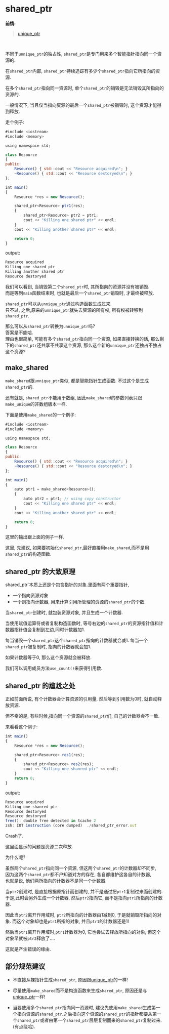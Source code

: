 # shared_ptr

**前情:**
> [unique_ptr](./unique_ptr.md)
<br/>

不同于`unnique_ptr`的独占性, `shared_ptr`是专门用来多个智能指针指向同一个资源的.

在`shared_ptr`内部, `shared_ptr`持续追踪有多少个`shared_ptr`指向它所指向的资源.

在多个`shared_ptr`指向同一资源时, 单个`shared_ptr`的销毁是无法销毁其所指向的资源的.

一般情况下, 当且仅当指向资源的最后一个`shared_ptr`被销毁时, 这个资源才能得到释放.

走个例子:
```javascript
#include <iostream>
#include <memory>

using namespace std;

class Resource
{
public:
    Resource() { std::cout << "Resource acquired\n"; }
    ~Resource() { std::cout << "Resource destoryed\n"; }
};

int main()
{
    Resource *res = new Resource();

    shared_ptr<Resource> ptr1(res);
    {
        shared_ptr<Resource> ptr2 = ptr1;
        cout << "Killing one shared ptr" << endl;
    }
    cout << "Killing another shared ptr" << endl;

    return 0;
}
```
output:
```javascript
Resource acquired
Killing one shared ptr
Killing another shared ptr
Resource destoryed

```
我们可以看到, 当销毁第二个`shared_ptr`时, 其所指向的资源并没有被销毁. <br/>
而是等到`main`函数结束时, 也就是最后一个`shared_ptr`销毁时, 才最终被释放.

`shared_ptr`可以从`unnique_ptr`通过构造函数生成过来. <br/>
只不过, 之后,原来的`unnique_ptr`就失去资源的所有权, 所有权被转移到`shared_ptr`.

那么可以从`shared_ptr`转换为`unnique_ptr`吗? <br/>
答案是不能哈. <br/>
理由也很简单, 可能有多个`shared_ptr`指向同一个资源, 如果直接转换的话, 那么剩下的`shared_ptr`还共享不共享这个资源,
那么这个新的`unnique_ptr`还独占不独占这个资源? <br/>

## make_shared
`make_shared`跟`unnique_ptr`类似, 都是智能指针生成函数. 不过这个是生成`shared_ptr`的.

还有就是, `shared_ptr`不能用于数组, 因此`make_shared`的参数列表只跟`make_unique`的非数组版本一样.

下面是使用`make_shared`的一个例子:
```javascript
#include <iostream>
#include <memory>

using namespace std;

class Resource
{
public:
    Resource() { std::cout << "Resource acquired\n"; }
    ~Resource() { std::cout << "Resource destoryed\n"; }
};

int main()
{
    auto ptr1 = make_shared<Resource>();
    {
        auto ptr2 = ptr1; // using copy constructor
        cout << "Killing one shared ptr" << endl;
    }
    cout << "Killing another shared ptr" << endl;

    return 0;
}
```
这里的输出跟上面的例子一样.

这里, 先建议, 如果要初始化`shared_ptr`,最好直接用`make_shared`,而不是用`shared_ptr`的构造函数.

## shared_ptr 的大致原理
shared_ptr`本质上还是个包含指针的对象.里面有两个重要指针, 
- 一个指向资源对象
- 一个则指向计数器, 用来计算引用所管理的资源的`shared_ptr`的个数.

当`shared_ptr`创建时, 就包装资源对象, 并且生成一个计数器.

当使用赋值运算符或者复制构造函数时, 等号右边的`shared_ptr`的资源指针值和计数器指针值会复制到左边,同时计数器加1.

每当销毁一个`shared_ptr`这个`shared_ptr`指向的计数器就会减1.
每当一个`shared_ptr`被复制时, 指向的计数器就会加1.

如果计数器等于0, 那么这个资源就会被释放.

我们可以调用成员方法`use_count()`来获得引用数.

## shared_ptr 的尴尬之处
正如前面所说, 有个计数器会计算资源的引用量, 然后等到引用数为0时, 就自动释放资源.

但不幸的是, 有些时候,指向同一个资源的`shared_ptr`们, 自己的计数器会不一致.

来看看这个例子:
```javascript
int main()
{
    Resource *res = new Resource();

    shared_ptr<Resource> res1(res);
    {
        shared_ptr<Resource> res2(res);
        cout << "Killing one shanred ptr" << endl;
    }
    return 0;
}
```
output:
```javascript
Resource acquired
Killing one shanred ptr
Resource destoryed
Resource destoryed
free(): double free detected in tcache 2
zsh: IOT instruction (core dumped)  ./shared_ptr_error.out

```
Crash了.

这里面显示的问题是资源二次释放.

为什么呢?

虽然两个`shared_ptr`指向同一个资源, 但这两个`shared_ptr`的计数器却不同步, <br/>
因为这两个`shared_ptr`都不户知道对方的存在, 各自都维护这各自的计数器, <br/>
也就是说, 他们两所指向的计数器不是同一个计数器. <br/>

当`ptr2`创建时, 是直接根据原指针而创建的, 并不是通过把`ptr1`复制过来而创建的. <br/>
于是,此时会另外生成一个计数器, 然后`ptr2`指向它, 而不是指向`ptr1`所指向的计数器.

因此当`ptr2`离开作用域时, `ptr2`所指向的计数器由1减到0, 于是就销毁所指向的对象.
而这个对象却也是`ptr1`所指的对象, 并且`ptr1`的计数器还是1!

然后当`ptr1`离开作用域时,`ptr1`计数器为0, 它也尝试去释放所指向的对象, 但这个对象早就被`ptr2`释放了....

这就是产生错误的缘由.

## 部分规范建议
- 不直接从裸指针生成`shared_ptr`, 原因跟[unique_ptr](./unique_ptr.md)的一样!

- 尽量使用`make_shared`而不是构造函数来生成`shared_ptr`, 原因还是与[unique_ptr](./unique_ptr.md)一样!

- 当要使用多个`shared_ptr`指向同一资源时, 建议先使用`make_shared`生成第一个指向资源的`shared_ptr`.之后指向这个资源的`shared_ptr`的指针都要从第一个`shared_ptr`或者由第一个`shared_ptr`层层复制而来的`shared_ptr`复制过来.(有点绕哈).
